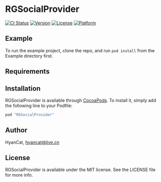# RGSocialProvider

[![CI Status](http://img.shields.io/travis/HyanCat/RGSocialProvider.svg?style=flat)](https://travis-ci.org/HyanCat/RGSocialProvider)
[![Version](https://img.shields.io/cocoapods/v/RGSocialProvider.svg?style=flat)](http://cocoapods.org/pods/RGSocialProvider)
[![License](https://img.shields.io/cocoapods/l/RGSocialProvider.svg?style=flat)](http://cocoapods.org/pods/RGSocialProvider)
[![Platform](https://img.shields.io/cocoapods/p/RGSocialProvider.svg?style=flat)](http://cocoapods.org/pods/RGSocialProvider)

## Example

To run the example project, clone the repo, and run `pod install` from the Example directory first.

## Requirements

## Installation

RGSocialProvider is available through [CocoaPods](http://cocoapods.org). To install
it, simply add the following line to your Podfile:

```ruby
pod "RGSocialProvider"
```

## Author

HyanCat, hyancat@live.cn

## License

RGSocialProvider is available under the MIT license. See the LICENSE file for more info.
